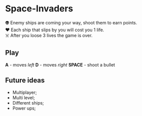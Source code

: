# Space-Invaders

👽 Enemy ships are coming your way, shoot them to earn points.\
❤️ Each ship that slips by you will cost you 1 life. \
☠️ After you loose 3 lives the game is over.

## Play

**A** - moves *left*
**D** - moves *right*
**SPACE** - shoot a bullet

## Future ideas

* Multiplayer;
* Multi level;
* Different ships;
* Power ups;
